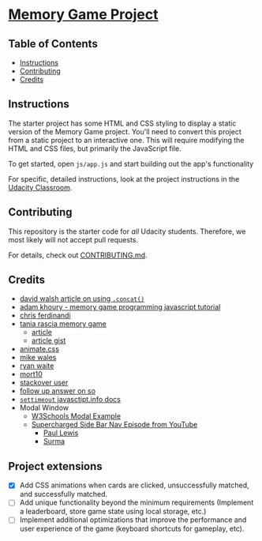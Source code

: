 # [Memory Game Project](https://github.com/tyler-vs/fend-project-memory-game/tree/v1.0)

## Table of Contents

* [Instructions](#instructions)
* [Contributing](#contributing)
* [Credits](#contributing)

## Instructions

The starter project has some HTML and CSS styling to display a static version of the Memory Game project. You'll need to convert this project from a static project to an interactive one. This will require modifying the HTML and CSS files, but primarily the JavaScript file.

To get started, open `js/app.js` and start building out the app's functionality

For specific, detailed instructions, look at the project instructions in the [Udacity Classroom](https://classroom.udacity.com/me).

## Contributing

This repository is the starter code for _all_ Udacity students. Therefore, we most likely will not accept pull requests.

For details, check out [CONTRIBUTING.md](CONTRIBUTING.md).

## Credits

- [david walsh article on using `.concat()`](https://davidwalsh.name/combining-js-arrays)
- [adam khoury - memory game programming javascript tutorial](https://www.youtube.com/watch?v=c_ohdpwmsm0)
- [chris ferdinandi](https://gomakethings.com/how-i-structure-my-javascript-plugins/)
- [tania rascia memory game](https://taniarascia.github.io/memory/)
    + [article](https://www.taniarascia.com/how-to-create-a-memory-game-super-mario-with-plain-javascript/)
    + [article gist](https://gist.github.com/taniarascia/a3b550d568f3e6b693e89786eb333988)
- [animate.css](https://daneden.github.io/animate.css/)
- [mike wales](https://www.youtube.com/watch?v=_rUH-sEs68Y)
- [ryan waite](https://www.youtube.com/watch?v=oECVwum-7Zc)
- [mort10](https://github.com/mor10)
- [stackover user](https://stackoverflow.com/questions/20318822/how-to-create-a-stopwatch-using-javascript)
- [follow up answer on so](https://stackoverflow.com/a/42204522/7221168)
- [`settimeout` javasctipt.info docs](https://javascript.info/settimeout-setinterval)
- Modal Window
    + [W3Schools Modal Example](https://www.w3schools.com/howto/howto_css_modals.asp)
    + [Supercharged Side Bar Nav Episode from YouTube](https://www.youtube.com/watch?v=e5CXg1sjTqQ)
        * [Paul Lewis](https://developers.google.com/web/resources/contributors/#paullewis)
        * [Surma](https://developers.google.com/web/resources/contributors/#surma)


## Project extensions

- [x] Add CSS animations when cards are clicked, unsuccessfully matched, and successfully matched.
- [ ] Add unique functionality beyond the minimum requirements (Implement a leaderboard, store game state using local storage, etc.)
- [ ] Implement additional optimizations that improve the performance and user experience of the game (keyboard shortcuts for gameplay, etc).